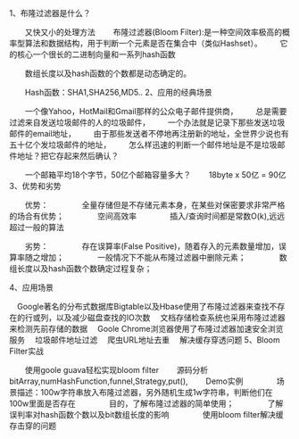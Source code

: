 1、布隆过滤器是什么？　

　　又快又小的处理方法
　　布隆过滤器(Bloom Filter):是一种空间效率极高的概率型算法和数据结构，用于判断一个元素是否在集合中（类似Hashset）。
　　它的核心一个很长的二进制向量和一系列hash函数

　　数组长度以及hash函数的个数都是动态确定的。

　　Hash函数：SHA1,SHA256,MD5..
2、应用的经典场景　

　　一个像Yahoo，HotMail和Gmail那样的公众电子邮件提供商，
　　总是需要过滤来自发送垃圾邮件的人的垃圾邮件，
　　一个办法就是记录下那些发送垃圾邮件的email地址，
　　由于那些发送者不停地再注册新的地址，全世界少说也有五十亿个发垃圾邮件的地址，
　　怎么样迅速的判断一个邮件地址是不是垃圾邮件地址？把它存起来然后确认？

　　一个邮箱平均18个字节，50亿个邮箱容量多大？
　　18byte x 50亿 = 90亿
3、优势和劣势

　　优势：
　　　　全量存储但是不存储元素本身，在某些对保密要求非常严格的场合有优势；
　　　　空间高效率
　　　　插入/查询时间都是常数O(k),远远超过一般的算法

　　劣势：
　　　　存在误算率(False Positive)，随着存入的元素数量增加，误算率随之增加；
　　　　一般情况下不能从布隆过滤器中删除元素；
　　　　数组长度以及hash函数个数确定过程复杂；

 

4、应用场景　

　Google著名的分布式数据库Bigtable以及Hbase使用了布隆过滤器来查找不存在的行或列，以及减少磁盘查找的IO次数
　文档存储检查系统也采用布隆过滤器来检测先前存储的数据
　Goole Chrome浏览器使用了布隆过滤器加速安全浏览服务
　垃圾邮件地址过滤
　爬虫URL地址去重
　解决缓存穿透问题
5、Bloom Filter实战

 　　使用goole guava轻松实现bloom filter
　　源码分析 bitArray,numHashFunction,funnel,Strategy,put(),
　　Demo实例
　　　　场景描述：100w字符串放入布隆过滤器，另外随机生成1w字符串，判断他们在100w里面是否存在
　　　　目的，了解布隆过滤器的简单使用；
　　　　了解误判率对hash函数个数以及bit数组长度的影响
　　　　使用bloom filter解决缓存击穿的问题

